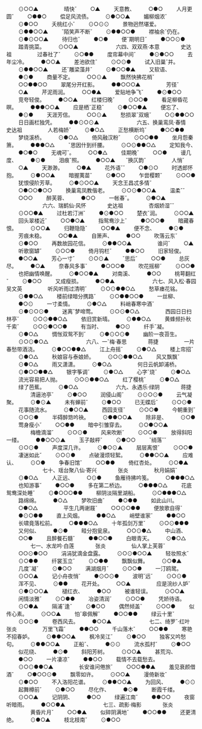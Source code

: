 <!-- { "loadSidebar": true } -->
　　 ⊙○○▲
　　
　　 晴快ˇ
　　 ○▲
　　 天意教、
　　 ○●○
　　 人月更圆ˇ
　　 ○●●○
　　 偿足风流债。
　　 ⊙●○○▲
　　 媚柳烟浓ˇ
　　 ⊙●○○
　　 夭桃红小ˇ
　　 ⊙○⊙⊙
　　 景物迥然堪爱。
　　 ⊙●●○○▲
　　 ˇ陌笑声不断ˇ
　　 ⊙●●○○●
　　 襟袖余ˇ仍在。
　　 ⊙●⊙○○▲
　　 待归也ˇ
　　 ●○●
　　 便ˇ期明日ˇ
　　 ●○○⊙●
　　 踏青挑菜。
　　 ⊙○○▲
　　
　　
　　 六四、双双燕·本意　　　　史达祖
　　
　　 过春社了ˇ
　　 ⊙○●●
　　 度帘幕中间ˇ
　　 ●⊙●○○
　　 去年尘冷。
　　 ●○○▲
　　 差池欲住ˇ
　　 ⊙○⊙●
　　 试入旧巢ˇ并。
　　 ⊙●●○○▲
　　 还ˇ雕梁藻井ˇ
　　 ⊙●○○●▲
　　 又软语、
　　 ●⊙●
　　 商量不定。
　　 ○○⊙▲
　　 飘然快拂花梢ˇ
　　 ○○●●○○
　　 翠尾分开红影。
　　 ●●○○○▲
　　
　　 芳径ˇ
　　 ○▲
　　 芹泥雨润。
　　 ○○●▲
　　 爱贴地争飞ˇ
　　 ●⊙●○○
　　 竞夸轻俊。
　　 ●○○▲
　　 红楼归晚ˇ
　　 ⊙○○●
　　 看足柳昏花暝。
　　 ●●●○○▲
　　 应是栖ˇ正稳ˇ
　　 ⊙●○○●▲
　　 便忘了、
　　 ●⊙●
　　 天涯芳信。
　　 ○○⊙▲
　　 愁损翠ˇ双蛾ˇ
　　 ○⊙●●○○
　　 日日画栏独凭。
　　 ●●⊙○⊙▲
　　
　　
　　 六五、换巢鸾凤·春情　　　　史达祖
　　
　　 人若梅娇ˇ
　　 ⊙●○△
　　 正愁横断坞ˇ
　　 ●○○●●
　　 梦绕溪桥。
　　 ⊙●○△
　　 倚风融汉粉ˇ
　　 ⊙○○●●
　　 坐月怨秦箫。
　　 ●●●○△
　　 ˇ思因什到纤腰。
　　 ⊙○⊙●●○△
　　 定知我今、
　　 ●○●○
　　 无魂可ˇ。
　　 ○○●△
　　 佳期晚ˇ
　　 ○○●
　　 谩几度、
　　 ●⊙●
　　 泪痕ˇ照。
　　 ●○○▲　　ˇ换仄韵ˇ
　　
　　 人悄ˇ
　　 ○▲
　　 天渺渺。
　　 ○●▲
　　 花外语ˇˇ
　　 ○●⊙○
　　 时透郎怀抱。
　　 ⊙●○○▲
　　 暗握荑苗ˇ
　　 ⊙●○○
　　 乍尝樱颗ˇ
　　 ⊙○○●
　　 犹恨侵阶芳草。
　　 ⊙●⊙○○▲
　　 天念王昌忒多情ˇ
　　 ○●○○●○○
　　 换巢鸾凤教偕老。
　　 ⊙○⊙●○○▲
　　 温柔ˇˇ
　　 ○○○
　　 醉芙蓉、
　　 ●○○
　　 一帐春ˇ。
　　 ⊙●○▲
　　
　　
　　 六六、瑞鹤仙·风怀　　　　史达祖
　　
　　 杏烟娇湿ˇˇ
　　 ⊙○○●▲
　　 过杜若汀洲ˇ
　　 ●⊙●○○
　　 楚衣ˇ润。
　　 ⊙○○▲
　　 回头翠楼近ˇ
　　 ○○●○▲
　　 指鸳鸯沙上ˇ
　　 ●○○○●
　　 暗藏春恨。
　　 ⊙○○▲
　　 归鞭隐隐ˇ
　　 ○○●▲
　　 便不念、
　　 ●⊙●
　　 芳痕未稳。
　　 ○○●▲
　　 自箫声、
　　 ●○○
　　 吹落云东ˇ
　　 ⊙●○○
　　 再数故园花信。
　　 ⊙●●○○▲
　　
　　 谁问ˇ
　　 ○▲
　　 听歌窗罅ˇ
　　 ⊙○○●
　　 倚月钩栏ˇ
　　 ●●○○
　　 旧家轻俊。
　　 ●○○▲
　　 芳心一寸ˇ
　　 ⊙○⊙▲
　　 ˇ思后ˇ
　　 ○○●
　　 总灰尽。
　　 ●○▲
　　 奈春风多事ˇ
　　 ●○○○●
　　 吹花摇柳ˇ
　　 ⊙○○●
　　 也把幽情唤醒。
　　 ⊙●○○●▲
　　 对南溪、
　　 ●○○
　　 桃萼翻红ˇ
　　 ⊙●○○
　　 又成瘦损。
　　 ●○●▲
　　
　　
　　 六七、风入松·春园　　　　吴文英
　　
　　 听风听雨过清明ˇ
　　 ⊙○⊙●●○△
　　 愁草瘗花铭。
　　 ⊙●●○△
　　 楼前绿暗分携路ˇ
　　 ⊙○●●○○●
　　 一丝柳、
　　 ●○⊙
　　 一寸柔情。
　　 ⊙●○△
　　 料峭春寒中酒ˇ
　　 ⊙●⊙○⊙●
　　 迷离ˇ梦啼莺。
　　 ⊙○⊙●○△
　　
　　 西园日日扫林亭ˇ
　　 ⊙○⊙●●○△
　　 依旧赏新晴。
　　 ⊙●●○△
　　 黄蜂频扑秋千索ˇ
　　 ⊙○⊙●○○●
　　 有当时、
　　 ●○⊙
　　 纤手ˇ凝。
　　 ⊙●○△
　　 惆怅双鸳不到ˇ
　　 ⊙●⊙○⊙●
　　 幽阶一夜苔生。
　　 ⊙○⊙●○△
　　
　　
　　 六八、一ˇ梅·春思　　　　蒋捷
　　
　　 一片春愁带酒浇。
　　 ⊙●○○●●△
　　 江上舟摇ˇ
　　 ⊙●○△
　　 楼上帘招ˇ
　　 ⊙●○△
　　 秋娘容与泰娘娇。
　　 ⊙○⊙●●○△
　　 风又飘飘ˇ
　　 ⊙●○△
　　 雨又潇潇。
　　 ⊙●○△
　　
　　 何日云帆卸浦桥。
　　 ⊙●○○●●△
　　 银字筝调ˇ
　　 ⊙●○△
　　 心字ˇ烧ˇ
　　 ⊙●○△
　　 流光容易把人抛。
　　 ⊙○⊙●●○△
　　 红了樱桃ˇ
　　 ⊙●○△
　　 绿了芭蕉。
　　 ⊙●○△
　　
　　
　　 六九、永遇乐·绿阴　　　　蒋捷
　　
　　 清逼池亭ˇ
　　 ⊙●○○
　　 润侵山阁ˇ
　　 ⊙⊙○⊙●
　　 云气凝聚。
　　 ⊙●⊙▲
　　 未有蝉前ˇ
　　 ⊙●○○
　　 已无蝶后ˇ
　　 ⊙○⊙●
　　 花事随流水。
　　 ⊙●○○▲
　　 西园支径ˇ
　　 ⊙○○●
　　 今朝重到ˇ
　　 ⊙○⊙●
　　 半碍醉筇吟袂。
　　 ⊙●●○○▲
　　 除非是、
　　 ⊙○●
　　 莺身瘦小ˇ
　　 ○○●●
　　 暗中引雏穿去。
　　 ⊙○●○○▲
　　
　　 梅檐滴溜ˇ
　　 ⊙○⊙●
　　 风来吹断ˇ
　　 ⊙○○●
　　 放得斜阳一缕。
　　 ●●○○⊙▲
　　 玉子敲枰ˇ
　　 ⊙●○○
　　 ˇ绡落ˇˇ
　　 ⊙○⊙●
　　 声度深几许。
　　 ⊙●○⊙▲
　　 层层离恨ˇ
　　 ⊙○○●
　　 凄迷如此ˇ
　　 ⊙○⊙●
　　 点破漫烦轻絮。
　　 ⊙●●○○▲
　　 应难认、
　　 ⊙○●
　　 争春旧馆ˇ
　　 ○○●●
　　 倚红杏处。
　　 ⊙○●▲
　　
　　
　　 七十、瑶台聚八仙·寄兴　　　　张炎
　　
　　 秋月娟娟ˇ
　　 ⊙●○△
　　 人正远、
　　 ○⊙●
　　 鱼雁待拂吟笺。
　　 ○●●●○△
　　 也知游事ˇ
　　 ●○○●
　　 多在第二桥边。
　　 ○●●●○△
　　 花底鸳鸯深处睡ˇ
　　 ⊙●○○○●●
　　 柳阴淡隔里湖船。
　　 ⊙○●●●○△
　　 路绵绵。
　　 ●○△
　　 梦吹旧曲ˇ
　　 ●○●●
　　 如此山川。
　　 ○●○△
　　
　　 平生几两谢屐ˇ
　　 ○○⊙○●●
　　 便放歌自得ˇ
　　 ●⊙○●●
　　 直上风烟。
　　 ●●○△
　　 峭壁谁家ˇ
　　 ●●○○
　　 长啸竟落松前。
　　 ○●●●○△
　　 十年孤剑万里ˇ
　　 ⊙○⊙●●●
　　 又何似、
　　 ●⊙●
　　 畦分抱瓮泉。
　　 ○○⊙●△
　　 中山酒、
　　 ○○●
　　 且醉餐石髓ˇ
　　 ●●○○●
　　 白眼青天。
　　 ⊙●○△
　　
　　 七一、水龙吟·白莲　　　　张炎
　　
　　 仙人掌上芙蓉ˇ
　　 ○○⊙●○○
　　 涓涓犹滴金盘露。
　　 ⊙○⊙●○○▲
　　 轻妆照水ˇ
　　 ⊙○●●
　　 纤裳玉立ˇ
　　 ⊙○●●
　　 飘飘似舞。
　　 ⊙○●▲
　　 几度ˇ凝ˇ
　　 ⊙●○○
　　 满湖烟月ˇ
　　 ⊙○○●
　　 一汀鸥鹭。
　　 ⊙○○▲
　　 记小舟夜悄ˇ
　　 ●⊙○⊙●
　　 波明ˇ远ˇ
　　 ⊙○⊙●
　　 浑不见、
　　 ⊙●●
　　 花开处。
　　 ○○▲
　　
　　 应是浣纱人妒ˇ
　　 ⊙●⊙○○▲
　　 褪红衣、
　　 ●○○
　　 被谁轻误。
　　 ⊙○○▲
　　 闲情淡雅ˇ
　　 ⊙○●●
　　 冶姿清润ˇ
　　 ⊙○○●
　　 凭娇待语。
　　 ⊙○●▲
　　 隔浦ˇ逢ˇ
　　 ⊙●○○
　　 偶然倾盖ˇ
　　 ⊙○○●
　　 似传心素。
　　 ⊙○○▲
　　 怕ˇ皋佩解ˇ
　　 ●○○●●
　　 绿云十里ˇ
　　 ⊙○⊙●
　　 卷西风去。
　　 ●○○▲
　　
　　
　　 七二、绮罗ˇ·红叶　　　　张炎
　　
　　 万里飞霜ˇ
　　 ●●○○
　　 千山落木ˇ
　　 ○○●●
　　 寒艳不招春妒。
　　 ⊙●●○○▲
　　 枫冷吴江ˇ
　　 ⊙●○○
　　 独客又吟愁句。
　　 ⊙●●○○▲
　　 正船ˇ、
　　 ●⊙⊙
　　 流水孤村ˇ
　　 ⊙●○○
　　 似花绕、
　　 ●⊙●
　　 斜阳芳树。
　　 ⊙○○▲
　　 甚荒沟、
　　 ●○○
　　 一片凄凉ˇ
　　 ●●○○
　　 载情不去载愁去。
　　 ⊙○⊙●●○▲
　　
　　 长安谁问倦旅ˇ
　　 ○○○●●▲
　　 羞见衰颜借酒ˇ
　　 ○●○○⊙●
　　 飘零如许。
　　 ⊙○○▲
　　 漫倚新妆ˇ
　　 ⊙●○○
　　 不入洛阳花谱。
　　 ⊙●●○○▲
　　 为回风、
　　 ●⊙⊙
　　 起舞樽前ˇ
　　 ⊙●○○
　　 尽化作、
　　 ●⊙●
　　 断霞千缕。
　　 ⊙○○▲
　　 记阴阴、
　　 ●○○
　　 绿遍江南ˇ
　　 ●●○○
　　 夜窗听暗雨。
　　 ●○○●▲
　　
　　
　　 七三、疏影·梅影　　　　张炎
　　
　　 黄昏片月ˇ
　　 ○○●▲
　　 似碎阴满地ˇ
　　 ●○○●●
　　 还更清绝。
　　 ⊙●○▲
　　 枝北枝南ˇ
　　 ⊙●○○
